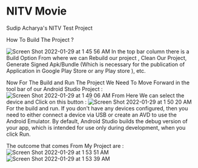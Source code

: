 # NITV Movie
 Sudip Acharya's NITV Test Project
 
 How To Build The Project ?
 
![Screen Shot 2022-01-29 at 1 45 56 AM](https://user-images.githubusercontent.com/48109736/151613531-55c2ed0d-8189-4490-8c15-e31c5436dc6f.jpg)
 In the top bar column there is a Build Option From where we can Rebuild our project , Clean Our Project, Generate Signed Apk/Bundle (Which is necessary for the publication of Application in Google Play Store or any Play store ), etc. 
 
 Now For The Build and Run The Project We Need To Move Forward in the tool bar of our Android Studio Project : 
 ![Screen Shot 2022-01-29 at 1 49 06 AM](https://user-images.githubusercontent.com/48109736/151613901-23a7c9c7-ff18-4a57-bc8c-721ceff6e210.jpg)
From Here We can select the device and Click on this button : 
![Screen Shot 2022-01-29 at 1 50 20 AM](https://user-images.githubusercontent.com/48109736/151614043-42decccc-b4dc-4fa0-8db1-cd536e81277c.jpg)
For the build and run. 
If you don't have any devices configured, then you need to either connect a device via USB or create an AVD to use the Android Emulator.
By default, Android Studio builds the debug version of your app, which is intended for use only during development, when you click Run.

The outcome that comes From My Project are : 
![Screen Shot 2022-01-29 at 1 53 51 AM](https://user-images.githubusercontent.com/48109736/151614573-e3716724-976c-4d56-8365-35a0af434d46.jpg)
![Screen Shot 2022-01-29 at 1 53 39 AM](https://user-images.githubusercontent.com/48109736/151614586-131a87e2-7f1f-4182-a6e3-ca58811adc7b.jpg)
